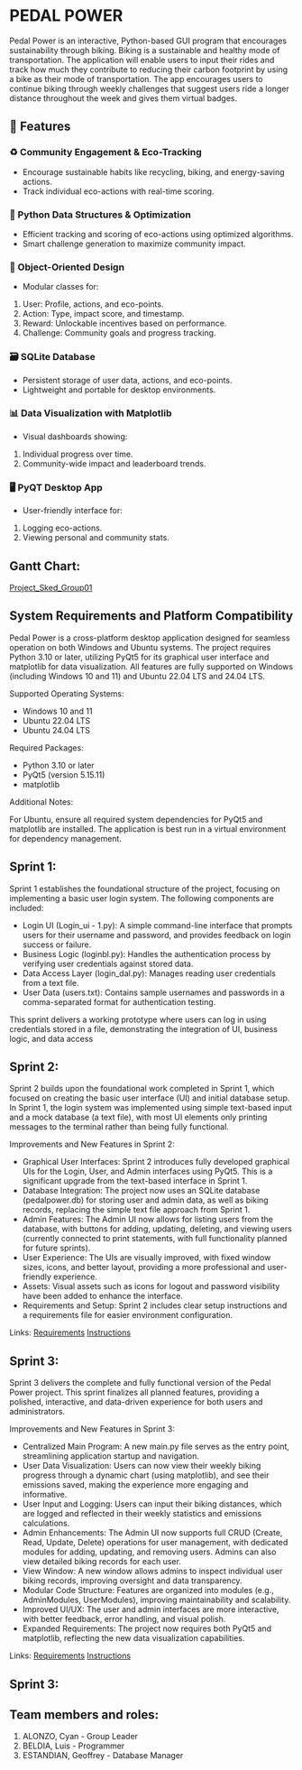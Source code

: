 # PEDAL POWER

Pedal Power is an interactive, Python-based GUI program that encourages sustainability through biking. Biking is a sustainable and healthy mode of transportation. The application will enable users to input their rides and track how much they contribute to reducing their carbon footprint by using a bike as their mode of transportation. The app encourages users to continue biking through weekly challenges that suggest users ride a longer distance throughout the week and gives them virtual badges.

## 🚀 Features
### ♻️ Community Engagement & Eco-Tracking
- Encourage sustainable habits like recycling, biking, and energy-saving actions.
- Track individual eco-actions with real-time scoring.
### 🧠 Python Data Structures & Optimization
- Efficient tracking and scoring of eco-actions using optimized algorithms.
- Smart challenge generation to maximize community impact.
### 🧱 Object-Oriented Design
- Modular classes for:
1. User: Profile, actions, and eco-points.
2. Action: Type, impact score, and timestamp.
3. Reward: Unlockable incentives based on performance.
4. Challenge: Community goals and progress tracking.
### 🗃️ SQLite Database
- Persistent storage of user data, actions, and eco-points.
- Lightweight and portable for desktop environments.
### 📊 Data Visualization with Matplotlib
- Visual dashboards showing:
1. Individual progress over time.
2. Community-wide impact and leaderboard trends.
### 🖥️ PyQT Desktop App
- User-friendly interface for:
1. Logging eco-actions.
2. Viewing personal and community stats.

## Gantt Chart:
[Project_Sked_Group01](https://mymailmapuaedu-my.sharepoint.com/:x:/g/personal/cmaalonzo_mymail_mapua_edu_ph/EYb00BFohFNLunYTpnnjMlEBgQe3GJPqLP4N2inj1Oofnw)

## System Requirements and Platform Compatibility

Pedal Power is a cross-platform desktop application designed for seamless operation on both Windows and Ubuntu systems. The project requires Python 3.10 or later, utilizing PyQt5 for its graphical user interface and matplotlib for data visualization. All features are fully supported on Windows (including Windows 10 and 11) and Ubuntu 22.04 LTS and 24.04 LTS.

Supported Operating Systems:
- Windows 10 and 11
- Ubuntu 22.04 LTS
- Ubuntu 24.04 LTS
  
Required Packages:
- Python 3.10 or later
- PyQt5 (version 5.15.11)
- matplotlib
  
Additional Notes:

For Ubuntu, ensure all required system dependencies for PyQt5 and matplotlib are installed.
The application is best run in a virtual environment for dependency management.



## Sprint 1:
Sprint 1 establishes the foundational structure of the project, focusing on implementing a basic user login system. The following components are included:

- Login UI (Login_ui - 1.py): A simple command-line interface that prompts users for their username and password, and provides feedback on login success or failure.
- Business Logic (loginbl.py): Handles the authentication process by verifying user credentials against stored data.
- Data Access Layer (login_dal.py): Manages reading user credentials from a text file.
- User Data (users.txt): Contains sample usernames and passwords in a comma-separated format for authentication testing.

This sprint delivers a working prototype where users can log in using credentials stored in a file, demonstrating the integration of UI, business logic, and data access

## Sprint 2:

Sprint 2 builds upon the foundational work completed in Sprint 1, which focused on creating the basic user interface (UI) and initial database setup. In Sprint 1, the login system was implemented using simple text-based input and a mock database (a text file), with most UI elements only printing messages to the terminal rather than being fully functional.

Improvements and New Features in Sprint 2:

- Graphical User Interfaces: Sprint 2 introduces fully developed graphical UIs for the Login, User, and Admin interfaces using PyQt5. This is a significant upgrade from the text-based interface in Sprint 1.
- Database Integration: The project now uses an SQLite database (pedalpower.db) for storing user and admin data, as well as biking records, replacing the simple text file approach from Sprint 1.
- Admin Features: The Admin UI now allows for listing users from the database, with buttons for adding, updating, deleting, and viewing users (currently connected to print statements, with full functionality planned for future sprints).
- User Experience: The UIs are visually improved, with fixed window sizes, icons, and better layout, providing a more professional and user-friendly experience.
- Assets: Visual assets such as icons for logout and password visibility have been added to enhance the interface.
- Requirements and Setup: Sprint 2 includes clear setup instructions and a requirements file for easier environment configuration.

Links:
[Requirements](https://github.com/Wixalot/CPE106L---Project-Pedal-Power/blob/90fe39f9ad6a933e846c96f0551b893add7f7638/Sprint%202/Requirements.txt)
[Instructions](https://github.com/Wixalot/CPE106L---Project-Pedal-Power/blob/90fe39f9ad6a933e846c96f0551b893add7f7638/Sprint%202/INSTRUCTIONS.txt)

## Sprint 3:

Sprint 3 delivers the complete and fully functional version of the Pedal Power project. This sprint finalizes all planned features, providing a polished, interactive, and data-driven experience for both users and administrators.

Improvements and New Features in Sprint 3:

- Centralized Main Program: A new main.py file serves as the entry point, streamlining application startup and navigation.
- User Data Visualization: Users can now view their weekly biking progress through a dynamic chart (using matplotlib), and see their emissions saved, making the experience more engaging and informative.
- User Input and Logging: Users can input their biking distances, which are logged and reflected in their weekly statistics and emissions calculations.
- Admin Enhancements: The Admin UI now supports full CRUD (Create, Read, Update, Delete) operations for user management, with dedicated modules for adding, updating, and removing users. Admins can also view detailed biking records for each user.
- View Window: A new window allows admins to inspect individual user biking records, improving oversight and data transparency.
- Modular Code Structure: Features are organized into modules (e.g., AdminModules, UserModules), improving maintainability and scalability.
- Improved UI/UX: The user and admin interfaces are more interactive, with better feedback, error handling, and visual polish.
- Expanded Requirements: The project now requires both PyQt5 and matplotlib, reflecting the new data visualization capabilities.

Links:
[Requirements](https://github.com/Wixalot/CPE106L---Project-Pedal-Power/blob/90fe39f9ad6a933e846c96f0551b893add7f7638/Sprint%203/Requirements.txt)
[Instructions](https://github.com/Wixalot/CPE106L---Project-Pedal-Power/blob/90fe39f9ad6a933e846c96f0551b893add7f7638/Sprint%203/INSTRUCTIONS.txt)

## Sprint 3: 

## Team members and roles:
1. ALONZO, Cyan - Group Leader
2. BELDIA, Luis - Programmer
3. ESTANDIAN, Geoffrey - Database Manager
